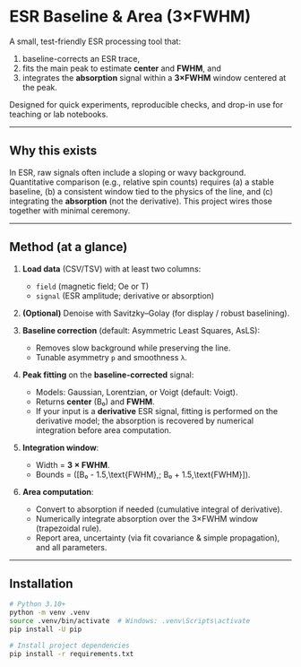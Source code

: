# ESR Baseline & Area (3×FWHM)

A small, test-friendly ESR processing tool that:

1) baseline-corrects an ESR trace,  
2) fits the main peak to estimate **center** and **FWHM**, and  
3) integrates the **absorption** signal within a **3×FWHM** window centered at the peak.

Designed for quick experiments, reproducible checks, and drop-in use for teaching or lab notebooks.

---

## Why this exists

In ESR, raw signals often include a sloping or wavy background. Quantitative comparison (e.g., relative spin counts) requires (a) a stable baseline, (b) a consistent window tied to the physics of the line, and (c) integrating the **absorption** (not the derivative). This project wires those together with minimal ceremony.

---

## Method (at a glance)

1. **Load data** (CSV/TSV) with at least two columns:
   - `field` (magnetic field; Oe or T)
   - `signal` (ESR amplitude; derivative or absorption)

2. **(Optional)** Denoise with Savitzky–Golay (for display / robust baselining).

3. **Baseline correction** (default: Asymmetric Least Squares, AsLS):
   - Removes slow background while preserving the line.
   - Tunable asymmetry `p` and smoothness `λ`.

4. **Peak fitting** on the **baseline-corrected** signal:
   - Models: Gaussian, Lorentzian, or Voigt (default: Voigt).
   - Returns **center** \(B₀\) and **FWHM**.
   - If your input is a **derivative** ESR signal, fitting is performed on the derivative model; the absorption is recovered by numerical integration before area computation.

5. **Integration window**:
   - Width = **3 × FWHM**.
   - Bounds = \([B₀ - 1.5\,\text{FWHM},\; B₀ + 1.5\,\text{FWHM}]\).

6. **Area computation**:
   - Convert to absorption if needed (cumulative integral of derivative).
   - Numerically integrate absorption over the 3×FWHM window (trapezoidal rule).
   - Report area, uncertainty (via fit covariance & simple propagation), and all parameters.

---

## Installation

```bash
# Python 3.10+
python -m venv .venv
source .venv/bin/activate  # Windows: .venv\Scripts\activate
pip install -U pip

# Install project dependencies
pip install -r requirements.txt
